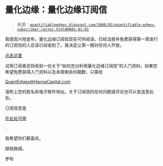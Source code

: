<!--yml

类别：未分类

日期：2024-05-18 08:33:49

-->

# 量化边缘：量化边缘订阅信

> 来源：[`quantifiableedges.blogspot.com/2008/02/quantifiable-edges-subscriber-letter.html#0001-01-01`](http://quantifiableedges.blogspot.com/2008/02/quantifiable-edges-subscriber-letter.html#0001-01-01)

我很高兴地宣布，量化边缘订阅信现在可供阅读。已经注册并免费获得第一周发行的订阅信的人应该已经收到了。我决定让第一期对任何人开放。

[点击这里](http://quantifiableedges.googlepages.com/2008-02-18QESubscriberLetter.pdf)

试用订阅者还将收到一份关于“如何充分利用量化边缘订阅信”的入门资料。如果您希望免费获得入门资料以及本周剩余的期数，只需给

QuantEdges@HannaCapital.com

请附上您的姓名和电子邮件地址。关于订阅信的任何问题或评论也可以发送至此处。

订阅信息是

[在此处可用](http://quantifiableedges.googlepages.com/home)

.

我希望你们都喜欢。

顺祝商祺，

罗布
